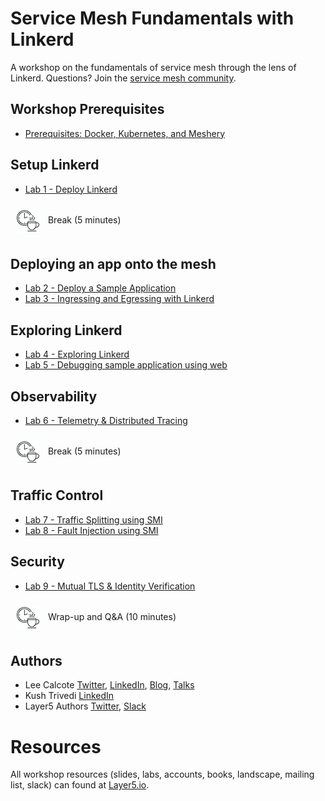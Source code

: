 # Service Mesh Fundamentals with Linkerd

A workshop on the fundamentals of service mesh through the lens of Linkerd. Questions? Join the [service mesh community](http://slack.layer5.io).

## Workshop Prerequisites

- [Prerequisites: Docker, Kubernetes, and Meshery](prereq/README.md)

## Setup Linkerd

- [Lab 1 - Deploy Linkerd](lab-1/README.md)

<img src="img/break.png" style="vertical-align:middle;padding:8px" />
Break (5 minutes)

## Deploying an app onto the mesh

- [Lab 2 - Deploy a Sample Application](lab-2/README.md)
- [Lab 3 - Ingressing and Egressing with Linkerd](lab-3/README.md)

## Exploring Linkerd

- [Lab 4 - Exploring Linkerd](lab-4/README.md)
- [Lab 5 - Debugging sample application using web](lab-5/README.md)

## Observability

- [Lab 6 - Telemetry & Distributed Tracing](lab-6/README.md)

<img src="img/break.png" style="vertical-align:middle;padding:8px" />
Break (5 minutes)

## Traffic Control

- [Lab 7 - Traffic Splitting using SMI](lab-7/README.md)
- [Lab 8 - Fault Injection using SMI](lab-8/README.md)

## Security

- [Lab 9 - Mutual TLS & Identity Verification](lab-9/README.md)

<img src="img/break.png" style="vertical-align:middle;padding:8px" />
Wrap-up and Q&A (10 minutes)

## Authors

- Lee Calcote [Twitter](https://twitter.com/lcalcote), [LinkedIn](https://linkedin.com/in/leecalcote), [Blog](https://gingergeek.com), [Talks](https://calcotestudios.com/talks)
- Kush Trivedi [LinkedIn](https://linkedin.com/in/kushthedude)
- Layer5 Authors [Twitter](https://twitter.com/layer5), [Slack](http://slack.layer5.io)

# Resources

All workshop resources (slides, labs, accounts, books, landscape, mailing list, slack) can found at [Layer5.io](https://layer5.io/#workshops).
